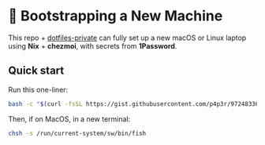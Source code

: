 # 🚀 Bootstrapping a New Machine

This repo + [dotfiles-private](https://github.com/p4p3r/dotfiles-private) can fully set up a new macOS or Linux laptop using **Nix** + **chezmoi**, with secrets from **1Password**.

## Quick start

Run this one-liner:

```bash
bash -c "$(curl -fsSL https://gist.githubusercontent.com/p4p3r/9724833647dd3217414f4463e5ca52bb/raw/c968210f793615d35f2b541138b9dc881436dfb5/bootstrap-new-machine.sh)"
```

Then, if on MacOS, in a new terminal:

```bash
chsh -s /run/current-system/sw/bin/fish
```
